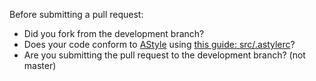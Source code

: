 Before submitting a pull request:

- Did you fork from the development branch?
- Does your code conform to [AStyle](http://astyle.sourceforge.net/) using [this guide: src/.astylerc](https://github.com/dannagle/PacketSender/blob/development/src/.astylerc)?
- Are you submitting the pull request to the development branch? (not master)
